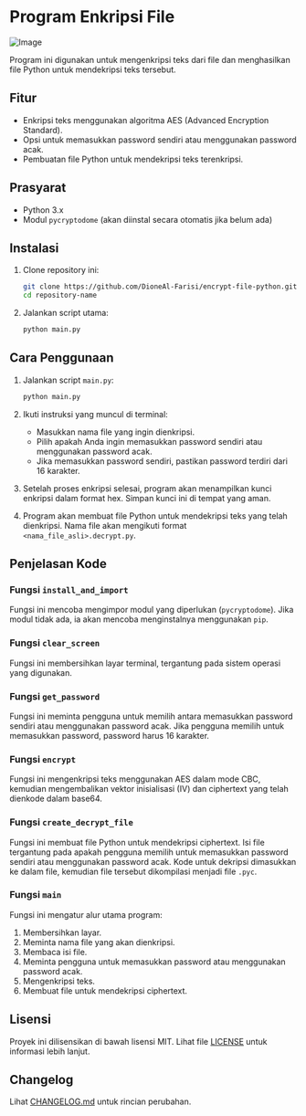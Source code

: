 # Program Enkripsi File

![Image](https://i.ibb.co/xDnjCKt/OIG1-s.jpg)

Program ini digunakan untuk mengenkripsi teks dari file dan menghasilkan file Python untuk mendekripsi teks tersebut.

## Fitur

- Enkripsi teks menggunakan algoritma AES (Advanced Encryption Standard).
- Opsi untuk memasukkan password sendiri atau menggunakan password acak.
- Pembuatan file Python untuk mendekripsi teks terenkripsi.

## Prasyarat

- Python 3.x
- Modul `pycryptodome` (akan diinstal secara otomatis jika belum ada)

## Instalasi

1. Clone repository ini:
    ```sh
    git clone https://github.com/DioneAl-Farisi/encrypt-file-python.git
    cd repository-name
    ```

2. Jalankan script utama:
    ```sh
    python main.py
    ```

## Cara Penggunaan

1. Jalankan script `main.py`:
    ```sh
    python main.py
    ```

2. Ikuti instruksi yang muncul di terminal:
    - Masukkan nama file yang ingin dienkripsi.
    - Pilih apakah Anda ingin memasukkan password sendiri atau menggunakan password acak.
    - Jika memasukkan password sendiri, pastikan password terdiri dari 16 karakter.
    
3. Setelah proses enkripsi selesai, program akan menampilkan kunci enkripsi dalam format hex. Simpan kunci ini di tempat yang aman.

4. Program akan membuat file Python untuk mendekripsi teks yang telah dienkripsi. Nama file akan mengikuti format `<nama_file_asli>.decrypt.py`.

## Penjelasan Kode

### Fungsi `install_and_import`

Fungsi ini mencoba mengimpor modul yang diperlukan (`pycryptodome`). Jika modul tidak ada, ia akan mencoba menginstalnya menggunakan `pip`.

### Fungsi `clear_screen`

Fungsi ini membersihkan layar terminal, tergantung pada sistem operasi yang digunakan.

### Fungsi `get_password`

Fungsi ini meminta pengguna untuk memilih antara memasukkan password sendiri atau menggunakan password acak. Jika pengguna memilih untuk memasukkan password, password harus 16 karakter.

### Fungsi `encrypt`

Fungsi ini mengenkripsi teks menggunakan AES dalam mode CBC, kemudian mengembalikan vektor inisialisasi (IV) dan ciphertext yang telah dienkode dalam base64.

### Fungsi `create_decrypt_file`

Fungsi ini membuat file Python untuk mendekripsi ciphertext. Isi file tergantung pada apakah pengguna memilih untuk memasukkan password sendiri atau menggunakan password acak. Kode untuk dekripsi dimasukkan ke dalam file, kemudian file tersebut dikompilasi menjadi file `.pyc`.

### Fungsi `main`

Fungsi ini mengatur alur utama program:
1. Membersihkan layar.
2. Meminta nama file yang akan dienkripsi.
3. Membaca isi file.
4. Meminta pengguna untuk memasukkan password atau menggunakan password acak.
5. Mengenkripsi teks.
6. Membuat file untuk mendekripsi ciphertext.

## Lisensi

Proyek ini dilisensikan di bawah lisensi MIT. Lihat file [LICENSE](./LICENSE) untuk informasi lebih lanjut.

## Changelog

Lihat [CHANGELOG.md](./CHANGELOG.md) untuk rincian perubahan.
